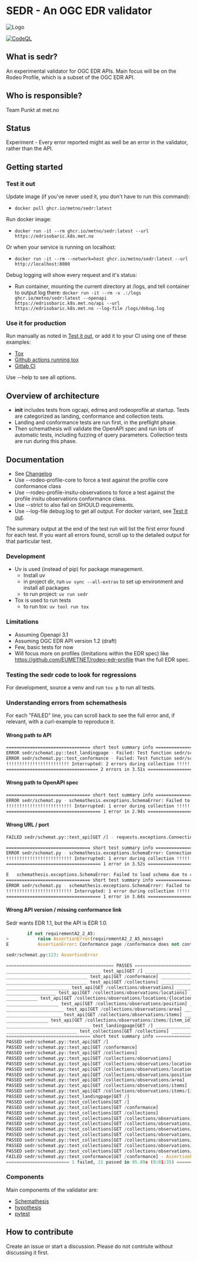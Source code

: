 # SEDR - An OGC EDR validator

![Logo](/img/sedr.png "Logo")

[![CodeQL](https://github.com/metno/sedr/actions/workflows/github-code-scanning/codeql/badge.svg)](https://github.com/metno/sedr/actions/workflows/github-code-scanning/codeql)

## What is sedr?

An experimental validator for OGC EDR APIs. Main focus will be on the Rodeo Profile, which is a subset of the OGC EDR API.

## Who is responsible?

Team Punkt at met.no

## Status

Experiment - Every error reported might as well be an error in the validator, rather than the API.

## Getting started

### Test it out

Update image (if you've never used it, you don't have to run this command):

- `docker pull ghcr.io/metno/sedr:latest`

Run docker image:

- `docker run -it --rm ghcr.io/metno/sedr:latest --url https://edrisobaric.k8s.met.no`

Or when your service is running on localhost:

- `docker run -it --rm --network=host ghcr.io/metno/sedr:latest --url http://localhost:8080`

Debug logging will show every request and it's status:

- Run container, mounting the current directory at /logs, and tell container to output log there: `docker run -it --rm -v .:/logs ghcr.io/metno/sedr:latest --openapi https://edrisobaric.k8s.met.no/api --url https://edrisobaric.k8s.met.no --log-file /logs/debug.log`

### Use it for production

Run manually as noted in [Test it out](#test-it-out), or add it to your CI using one of these examples:

- [Tox](https://github.com/metno/edrisobaric/blob/main/tox.ini)
- [Github actions running tox](https://github.com/metno/edrisobaric/blob/main/.github/workflows/tests.yml)
- [Gitlab CI](https://github.com/metno/edrisobaric/blob/main/.gitlab-ci.yml)

Use --help to see all options.

## Overview of architecture

- __init__ includes tests from ogcapi, edrreq and rodeoprofile at startup. Tests are categorized as landing, conformance and collection tests.
- Landing and conformance tests are run first, in the preflight phase.
- Then schemathesis will validate the OpenAPI spec and run lots of automatic tests, including fuzzing of query parameters. Collection tests are run during this phase.

## Documentation

- See [Changelog](CHANGELOG.md)
- Use --rodeo-profile-core to force a test against the profile core conformance class
- Use --rodeo-profile-insitu-observations to force a test against the profile insitu observations conformance class.
- Use --strict to also fail on SHOULD requirements.
- Use --log-file debug.log to get all output. For docker variant, see [Test it out](#test-it-out).

The summary output at the end of the test run will list the first error found for each test. If you want all errors found, scroll up to the detailed output for that particular test.

### Development

- Uv is used (instead of pip) for package management.
  - Install uv
  - in project dir, run `uv sync --all-extras` to set up environment and install all packages
  - to run project: `uv run sedr`
- Tox is used to run tests
  - to run tox: `uv tool run tox`

### Limitations

- Assuming Openapi 3.1
- Assuming OGC EDR API version 1.2 (draft)
- Few, basic tests for now
- Will focus more on profiles (limitations within the EDR spec) like <https://github.com/EUMETNET/rodeo-edr-profile> than the full EDR spec.

### Testing the sedr code to look for regressions

For development, source a venv and run `tox p` to run all tests.

### Understanding errors from schemathesis

For each "FAILED" line, you can scroll back to see the full error and, if relevant, with a curl-example to reproduce it.

#### Wrong path to API

```bash
================================ short test summary info =================================
ERROR sedr/schemat.py::test_landingpage - Failed: Test function sedr/schemat.py::test_landingpage does not match any API operat...
ERROR sedr/schemat.py::test_conformance - Failed: Test function sedr/schemat.py::test_conformance does not match any API operat...
!!!!!!!!!!!!!!!!!!!!!!!! Interrupted: 2 errors during collection !!!!!!!!!!!!!!!!!!!!!!!!!
=================================== 2 errors in 3.51s ====================================
```

#### Wrong path to OpenAPI spec

```bash
================================ short test summary info =================================
ERROR sedr/schemat.py - schemathesis.exceptions.SchemaError: Failed to load schema due to client error (HTTP ...
!!!!!!!!!!!!!!!!!!!!!!!!! Interrupted: 1 error during collection !!!!!!!!!!!!!!!!!!!!!!!!!
==================================== 1 error in 2.94s ====================================
```

#### Wrong URL / port

```bash
FAILED sedr/schemat.py::test_api[GET /] - requests.exceptions.ConnectionError: HTTPConnectionPool(host='example.com', port=80): M...
```

```bash
================================ short test summary info =================================
ERROR sedr/schemat.py - schemathesis.exceptions.SchemaError: Connection failed
!!!!!!!!!!!!!!!!!!!!!!!!! Interrupted: 1 error during collection !!!!!!!!!!!!!!!!!!!!!!!!!
==================================== 1 error in 3.52s ====================================
```

```bash
E   schemathesis.exceptions.SchemaError: Failed to load schema due to client error (HTTP 404 Not Found)
================================ short test summary info =================================
ERROR sedr/schemat.py - schemathesis.exceptions.SchemaError: Failed to load schema due to client error (HTTP ...
!!!!!!!!!!!!!!!!!!!!!!!!! Interrupted: 1 error during collection !!!!!!!!!!!!!!!!!!!!!!!!!
==================================== 1 error in 3.64s ====================================
```

#### Wrong API version / missing conformance link

Sedr wants EDR 1.1, but the API is EDR 1.0.

```python
        if not requirementA2_2_A5:
>           raise AssertionError(requirementA2_2_A5_message)
E           AssertionError: Conformance page /conformance does not contain the core edr class http://www.opengis.net/spec/ogcapi-edr-1/1.1/conf/core. See <https://docs.ogc.org/is/19-086r6/19-086r6.html#_c9401fee-54b9-d116-8365-af0f85a8243d> for more info.

sedr/schemat.py:123: AssertionError

========================================= PASSES =========================================
____________________________________ test_api[GET /] _____________________________________
_______________________________ test_api[GET /conformance] _______________________________
_______________________________ test_api[GET /collections] _______________________________
________________________ test_api[GET /collections/observations] _________________________
___________________ test_api[GET /collections/observations/locations] ____________________
____________ test_api[GET /collections/observations/locations/{location_id}] _____________
____________________ test_api[GET /collections/observations/position] ____________________
______________________ test_api[GET /collections/observations/area] ______________________
_____________________ test_api[GET /collections/observations/items] ______________________
________________ test_api[GET /collections/observations/items/{item_id}] _________________
________________________________ test_landingpage[GET /] _________________________________
___________________________ test_collections[GET /collections] ___________________________
================================ short test summary info =================================
PASSED sedr/schemat.py::test_api[GET /]
PASSED sedr/schemat.py::test_api[GET /conformance]
PASSED sedr/schemat.py::test_api[GET /collections]
PASSED sedr/schemat.py::test_api[GET /collections/observations]
PASSED sedr/schemat.py::test_api[GET /collections/observations/locations]
PASSED sedr/schemat.py::test_api[GET /collections/observations/locations/{location_id}]
PASSED sedr/schemat.py::test_api[GET /collections/observations/position]
PASSED sedr/schemat.py::test_api[GET /collections/observations/area]
PASSED sedr/schemat.py::test_api[GET /collections/observations/items]
PASSED sedr/schemat.py::test_api[GET /collections/observations/items/{item_id}]
PASSED sedr/schemat.py::test_landingpage[GET /]
PASSED sedr/schemat.py::test_collections[GET /]
PASSED sedr/schemat.py::test_collections[GET /conformance]
PASSED sedr/schemat.py::test_collections[GET /collections]
PASSED sedr/schemat.py::test_collections[GET /collections/observations]
PASSED sedr/schemat.py::test_collections[GET /collections/observations/locations]
PASSED sedr/schemat.py::test_collections[GET /collections/observations/locations/{location_id}]
PASSED sedr/schemat.py::test_collections[GET /collections/observations/position]
PASSED sedr/schemat.py::test_collections[GET /collections/observations/area]
PASSED sedr/schemat.py::test_collections[GET /collections/observations/items]
PASSED sedr/schemat.py::test_collections[GET /collections/observations/items/{item_id}]
FAILED sedr/schemat.py::test_conformance[GET /conformance] - AssertionError: Conformance page /conformance does not contain the core edr class htt...
======================== 1 failed, 21 passed in 95.89s (0:01:35) =========================
```

### Components

Main components of the validator are:

- [Schemathesis](https://schemathesis.readthedocs.io/en/stable/)
- [hypothesis](https://hypothesis.readthedocs.io/en/latest/)
- [pytest](https://docs.pytest.org/en/stable/)

## How to contribute

Create an issue or start a discussion. Please do not contriute without
discussing it first.
